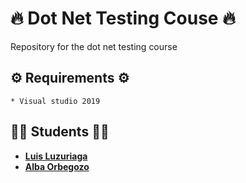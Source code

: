 # 🔥 Dot Net Testing Couse 🔥
Repository for the dot net testing course

## ⚙️ Requirements ⚙️
```
* Visual studio 2019
```

## 👨‍💻 Students 👨‍💻
* [**Luis Luzuriaga**](https://github.com/B1ON1C)
* [**Alba Orbegozo**](https://github.com/albaorbegozo)
